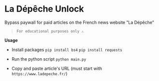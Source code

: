 # La Dépêche Unlock
Bypass paywall for paid articles on the French news website "La Dépêche"

> `For educational purposes only ⚠️`

**Usage**

* Install packages
  `pip install bs4`
  `pip install requests`

* Run the python script
  `python main.py`

* Copy and paste article's URL
  (must start with `https://www.ladepeche.fr/`)
